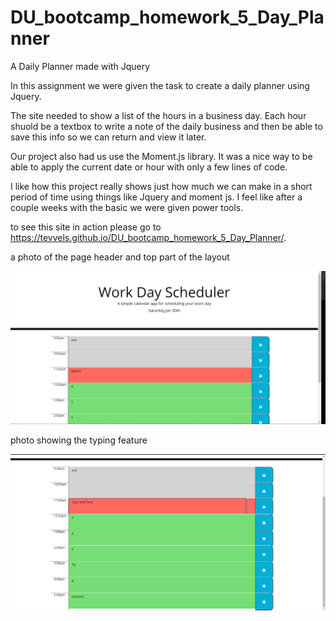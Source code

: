 # DU_bootcamp_homework_5_Day_Planner

A Daily Planner made with Jquery

In this assignment we were given the task to create a daily planner using Jquery.

The site needed to show a list of the hours in a business day.
Each hour shuold be a textbox to write a note of the daily business and then be able to save this info so we can return
and view it later.

Our project also had us use the Moment.js library. It was a nice way to be able to apply the current date or hour with only a few lines of code.

I like how this project really shows just how much we can make in a short period of time using things like Jquery and moment js. I feel like after a couple weeks with the basic we were given power tools.

to see this site in action please go to https://tevvels.github.io/DU_bootcamp_homework_5_Day_Planner/.

a photo of the page header and top part of the layout

!["photo_one](/images/day_planner_01.PNG)

photo showing the typing feature

!["photo_two](/images/day_planner_02.PNG)
